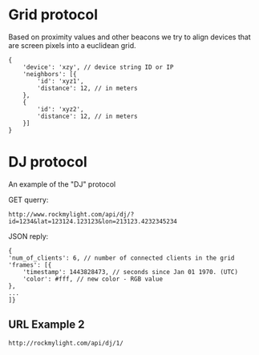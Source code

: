 
# Grid protocol

Based on proximity values and other beacons we try to align 
devices that are screen pixels into a euclidean grid.

```
{
	'device': 'xzy', // device string ID or IP
	'neighbors': [{
		'id': 'xyz1',
		'distance': 12, // in meters
	},
	{
		'id': 'xyz2',
		'distance': 12, // in meters
	}]
}

```


# DJ protocol

An example of the "DJ" protocol

GET querry:

`http://www.rockmylight.com/api/dj/?id=1234&lat=123124.123123&lon=213123.4232345234`


JSON reply:

```
{
'num_of_clients': 6, // number of connected clients in the grid
'frames': [{
	'timestamp': 1443828473, // seconds since Jan 01 1970. (UTC)
	'color': #fff, // new color - RGB value
},
...
]}

```

## URL Example 2

```
http://rockmylight.com/api/dj/1/
```
